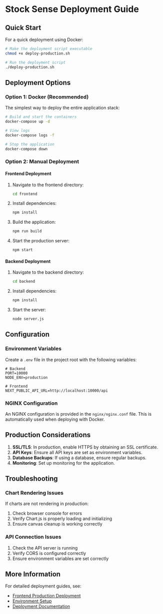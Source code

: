 # Stock Sense Deployment Guide

## Quick Start

For a quick deployment using Docker:

```bash
# Make the deployment script executable
chmod +x deploy-production.sh

# Run the deployment script
./deploy-production.sh
```

## Deployment Options

### Option 1: Docker (Recommended)

The simplest way to deploy the entire application stack:

```bash
# Build and start the containers
docker-compose up -d

# View logs
docker-compose logs -f

# Stop the application
docker-compose down
```

### Option 2: Manual Deployment

#### Frontend Deployment

1. Navigate to the frontend directory:
   ```bash
   cd frontend
   ```

2. Install dependencies:
   ```bash
   npm install
   ```

3. Build the application:
   ```bash
   npm run build
   ```

4. Start the production server:
   ```bash
   npm start
   ```

#### Backend Deployment

1. Navigate to the backend directory:
   ```bash
   cd backend
   ```

2. Install dependencies:
   ```bash
   npm install
   ```

3. Start the server:
   ```bash
   node server.js
   ```

## Configuration

### Environment Variables

Create a `.env` file in the project root with the following variables:

```
# Backend
PORT=10000
NODE_ENV=production

# Frontend
NEXT_PUBLIC_API_URL=http://localhost:10000/api
```

### NGINX Configuration

An NGINX configuration is provided in the `nginx/nginx.conf` file. This is automatically used when deploying with Docker.

## Production Considerations

1. **SSL/TLS**: In production, enable HTTPS by obtaining an SSL certificate.
2. **API Keys**: Ensure all API keys are set as environment variables.
3. **Database Backups**: If using a database, ensure regular backups.
4. **Monitoring**: Set up monitoring for the application.

## Troubleshooting

### Chart Rendering Issues

If charts are not rendering in production:

1. Check browser console for errors
2. Verify Chart.js is properly loading and initializing
3. Ensure canvas cleanup is working correctly

### API Connection Issues

1. Check the API server is running
2. Verify CORS is configured correctly
3. Ensure environment variables are set correctly

## More Information

For detailed deployment guides, see:

- [Frontend Production Deployment](./frontend/PRODUCTION_DEPLOYMENT.md)
- [Environment Setup](./ENVIRONMENT_SETUP.md)
- [Deployment Documentation](./DEPLOYMENT.md) 